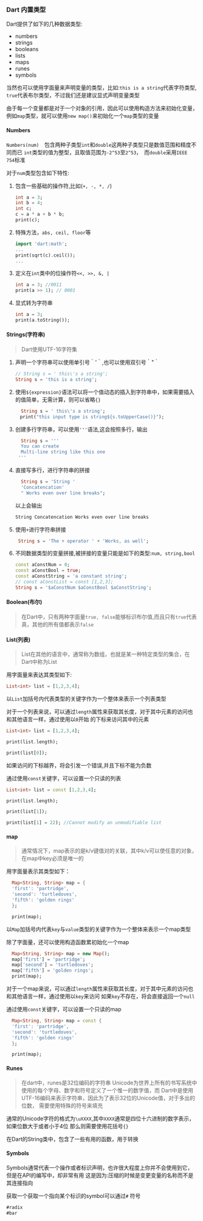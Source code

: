 ### Dart 内置类型

Dart提供了如下的几种数据类型:
- numbers
- strings
- booleans
- lists
- maps
- runes
- symbols

当然也可以使用字面量来声明变量的类型，比如:`this is a string`代表字符类型, `true`代表布尔类型，不过我们还是建议显式声明变量类型

由于每一个变量都是对于一个对象的引用，因此可以使用构造方法来初始化变量，例如`map`类型，就可以使用`new map()`来初始化一个`map`类型的变量

#### Numbers

`Numbers(num)`　包含两种子类型`int`和`double`这两种子类型只是数值范围和精度不同而已
`int`类型的值为整型，且取值范围为`-2^53`至`2^53`，　而`double`采用`IEEE 754`标准

对于`num`类型包含如下特性:

1. 包含一些基础的操作符,比如(`+, -, *, /`)
    ```dart
    int a = 3;
    int b = 4;
    int c;
    c = a * a + b * b;
    print(c);
    ```

1. 特殊方法，`abs, ceil, floor`等
    ```dart
    import 'dart:math';
    ...
    print(sqrt(c).ceil());
    ...
    ```

1. 定义在`int`类中的位操作符`<<, >>, &, |`
    ```dart
    int a = 3; //0011
    print(a >> 1); // 0001
    ```

1. 显式转为字符串
    ```dart
    int a = 3;
    print(a.toString());
    ```

 #### Strings(字符串)
 > Dart使用UTF-16字符集

1. 声明一个字符串可以使用单引号｀'｀,也可以使用双引号｀"｀
    ```dart
    // String s = ' this\'s a string';
    String s = 'this is a string';
    ```
1. 使用`${expression}`语法可以将一个值动态的插入到字符串中，如果需要插入的值简单，无需计算，则可以省略`{}`
    ```dart
      String s = ' this\'s a string';
    　print("this input type is string${s.toUpperCase()}");
    ```
1. 创建多行字符串，可以使用`'''`语法,这会按照多行，输出
    ```dart
      String s = '''
      You can create 
      Multi-line string like this one
     '''
    ```
1. 直接写多行，进行字符串的拼接
    ```dart
      String s = 'String '
      'Concatencation'
      " Works even over line breaks";
    ```
    以上会输出
    ```bash
    String Concatencation Works even over line breaks
    ```
1. 使用`+`进行字符串拼接
    ```dart
     String s = 'The + operator ' + 'Works, as well';
    ```

1. 不同数据类型的变量拼接,被拼接的变量只能是如下的类型:`num, string,bool`
    ```dart
    const aConstNum = 0;
    const aConstBool = true;
    const aConstString = 'a constant string';
    // const aConstList = const [1,2,3];
    String s = '$aConstNum $aConstBool $aConstString';
    ```

#### Boolean(布尔)
> 在Dart中，只有两种字面量`true, false`能够标识布尔值,而且只有`true`代表真，其他的所有值都表示`false`

#### List(列表)
> List在其他的语言中，通常称为数组，也就是某一种特定类型的集合，在Dart中称为List

用字面量来表达其类型如下:
```dart
List<int> list = [1,2,3,4];
```
以`List`加括号内代表类型的关键字作为一个整体来表示一个列表类型

对于一个列表来说，可以通过`length`属性来获取其长度，对于其中元素的访问也和其他语言一样，通过使用以`0`开始
的下标来访问其中的元素
```dart
List<int> list = [1,2,3,4];

print(list.length);

print(list[0]);
```
如果访问的下标越界，将会引发一个错误,并且下标不能为负数

通过使用`const`关键字，可以设置一个只读的列表
```dart
List<int> list = const [1,2,3,4];

print(list.length);

print(list[1]);

print(list[1] = 22); //Cannot modify an unmodifiable list
```

#### map
> 通常情况下，map表示的是k/v键值对的关联，其中k/v可以使任意的对象，在map中key必须是唯一的

用字面量表示其类型如下：
```dart
  Map<String, String> map = {
  'first': 'partridge',
  'second': 'turtledoves',
  'fifth': 'golden rings'
  };

  print(map);
  ```
以`Map`加括号内代表`key`与`value`类型的关键字作为一个整体来表示一个map类型

除了字面量，还可以使用构造函数累初始化一个map
```dart
  Map<String, String> map = new Map();
  map['first'] = 'partridge';
  map['second'] = 'turtledoves';
  map['fifth'] = 'golden rings';
  print(map);
```

对于一个map来说，可以通过`length`属性来获取其长度，对于其中元素的访问也和其他语言一样，通过使用以`key`来访问
如果`key`不存在，将会直接返回一个`null`

通过使用`const`关键字，可以设置一个只读的map
```dart
  Map<String, String> map = const {
  'first': 'partridge',
  'second': 'turtledoves',
  'fifth': 'golden rings'
  };

  print(map);
```

#### Runes
> 在dart中，runes是32位编码的字符串
Unicode为世界上所有的书写系统中使用的每个字母、数字和符号定义了一个惟一的数字值，而
Dart中是使用UTF-16编码来表示字符串，因此为了表示32位的Unicode值，对于多出的位数，
需要使用特殊的符号来填充

通常的Unicode字符的格式为`\uXXXX`,其中`XXXX`通常是四位十六进制的数字表示，如果位数大于或者小于4位
那么则需要使用花括号`{}`

在Dart的String类中，包含了一些有用的函数，用于转换

#### Symbols
 Symbols通常代表一个操作或者标识声明，也许很大程度上你并不会使用到它，但是在API的编写中，却非常有用
 这是因为:压缩的时候是变更变量的名称而不是其连接指向

 获取一个获取一个指向某个标识的symbol可以通过`#` 符号
 ```dart
 #radix
 #bar
 ```


